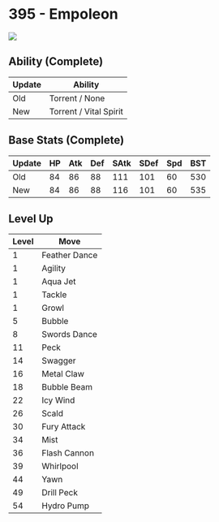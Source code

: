 # 395 - Empoleon
![][395]

## Ability (Complete)

Update | Ability
---    | ---
Old    | Torrent / None
New    | Torrent / Vital Spirit

## Base Stats (Complete)

Update | HP | Atk | Def | SAtk | SDef | Spd | BST
---    | ---| --- | --- | ---  | ---  | --- | ---
Old    | 84 |  86 |  88 |  111  |  101  |  60  |  530
New    | 84 |  86 |  88 |  116  |  101  |  60  |  535

## Level Up

Level | Move
---   | ---
  1   | Feather Dance
  1   | Agility
  1   | Aqua Jet
  1   | Tackle
  1   | Growl
  5   | Bubble
  8   | Swords Dance
 11   | Peck
 14   | Swagger
 16   | Metal Claw
 18   | Bubble Beam
 22   | Icy Wind
 26   | Scald
 30   | Fury Attack
 34   | Mist
 36   | Flash Cannon
 39   | Whirlpool
 44   | Yawn
 49   | Drill Peck
 54   | Hydro Pump



[395]: /img/pokemon/395.png
